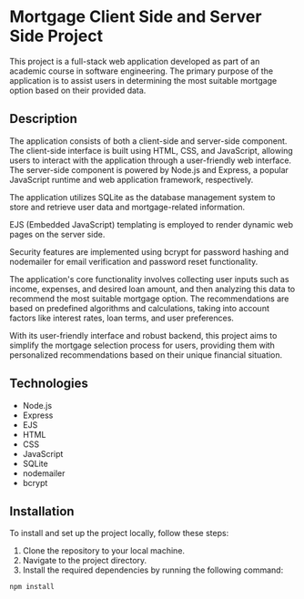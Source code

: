 # Mortgage Client Side and Server Side Project

This project is a full-stack web application developed as part of an academic course in software engineering. The primary purpose of the application is to assist users in determining the most suitable mortgage option based on their provided data.

## Description

The application consists of both a client-side and server-side component. The client-side interface is built using HTML, CSS, and JavaScript, allowing users to interact with the application through a user-friendly web interface. The server-side component is powered by Node.js and Express, a popular JavaScript runtime and web application framework, respectively.

The application utilizes SQLite as the database management system to store and retrieve user data and mortgage-related information.

EJS (Embedded JavaScript) templating is employed to render dynamic web pages on the server side.

Security features are implemented using bcrypt for password hashing and nodemailer for email verification and password reset functionality.

The application's core functionality involves collecting user inputs such as income, expenses, and desired loan amount, and then analyzing this data to recommend the most suitable mortgage option. The recommendations are based on predefined algorithms and calculations, taking into account factors like interest rates, loan terms, and user preferences.

With its user-friendly interface and robust backend, this project aims to simplify the mortgage selection process for users, providing them with personalized recommendations based on their unique financial situation.

## Technologies

- Node.js
- Express
- EJS
- HTML
- CSS
- JavaScript
- SQLite
- nodemailer
- bcrypt

## Installation

To install and set up the project locally, follow these steps:

1. Clone the repository to your local machine.
2. Navigate to the project directory.
3. Install the required dependencies by running the following command:

```bash
npm install